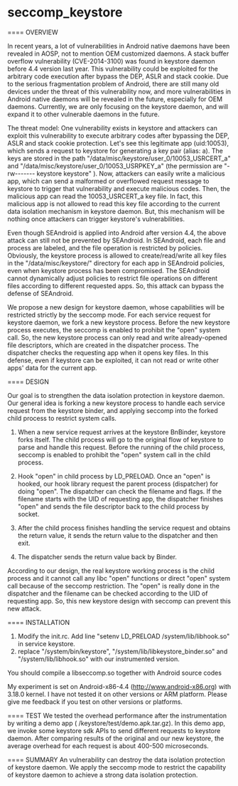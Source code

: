 # seccomp_keystore

====
OVERVIEW

In recent years, a lot of vulnerabilities in Android native daemons have been revealed in AOSP, not to mention OEM customized daemons. A stack buffer overflow vulnerability (CVE-2014-3100) was found in keystore daemon before 4.4 version last year. This vulnerability could be exploited for the arbitrary code execution after bypass the DEP, ASLR and stack cookie. Due to the serious fragmentation problem of Android, there are still many old devices under the threat of this vulnerability now, and more vulnerabilities in Android native daemons will be revealed in the future, especially for OEM daemons. Currently, we are only focusing on the keystore daemon, and will expand it to other vulnerable daemons in the future. 

The threat model: One vulnerability exists in keystore and attackers can exploit this vulnerability to execute arbitrary codes after bypassing the DEP, ASLR and stack cookie protection. Let's see this legitimate app (uid:10053), which sends a request to keystore for generating a key pair (alias: a). The keys are stored in the path "/data/misc/keystore/user_0/10053_USRCERT_a" and "/data/misc/keystore/user_0/10053_USRPKEY_a" (the permission are "-rw------- keystore keystore" ).  Now, attackers can easily write a malicious app, which can send a malformed or overflowed request message to keystore to trigger that vulnerability and execute malicious codes. Then, the malicious app can read the 10053_USRCERT_a key file. In fact, this malicious app is not allowed to read this key file according to the current data isolation mechanism in keystore daemon. But, this mechanism will be nothing once attackers can trigger keystore's  vulnerabilities. 

Even though SEAndroid is applied into Android after version 4.4, the above attack can still not be prevented by SEAndroid. In SEAndroid,  each file and process are labeled, and the file operation is restricted by policies. Obviously, the keystore process is allowed to create/read/write all key files in the "/data/misc/keystore/" directory for each app in SEAndroid policies, even when keystore process has been compromised. The SEAndroid cannot dynamically adjust policies to restrict file operations on different files according to different requested apps. So, this attack can bypass the defense of SEAndroid. 

We propose a new design for keystore daemon, whose capabilities will be restricted strictly by the seccomp mode. For each service request for keystore daemon, we fork a new keystore process. Before the new keystore process executes, the seccomp is enabled to prohibit the "open" system call. So, the new keystore process can only read and write already-opened file descriptors, which are created in the dispatcher process. The dispatcher checks the requesting app when it opens key files. In this defense, even if keystore can be exploited, it can not read or write other apps' data for the current app. 

====
DESIGN

Our goal is to strengthen the data isolation protection in keystore daemon. Our general idea is forking a new keystore process to handle each service request from the keystore binder, and applying seccomp into the forked child process to restrict system calls. 

1)  When a new service request arrives at the keystore BnBinder, keystore forks itself. The child process will go to the original flow of keystore to parse and handle this request. Before the running of the child process, seccomp is enabled to prohibit the "open" system call in the child process.

2) Hook "open" in child process by LD_PRELOAD. Once an "open" is hooked, our hook library request the parent process (dispatcher) for doing "open". The dispatcher can check the filename and flags. If the filename starts with the UID of requesting app, the dispatcher finishes "open" and sends the file descriptor back to the child process by socket.  

3) After the child process finishes handling the service request and obtains the return value, it sends the return value to the dispatcher and then exit.

4) The dispatcher sends the return value back by Binder.

According to our design, the real keystore working process is the child process and it cannot call any libc "open" functions or direct "open" system call because of  the seccomp restriction. The "open" is really done in the dispatcher and the filename can be checked according to the UID of requesting app. So, this new keystore design with seccomp can prevent this new attack.

====
INSTALLATION
 1) Modify the init.rc. Add line "setenv LD_PRELOAD /system/lib/libhook.so"  in service keystore. 
 2) replace "/system/bin/keystore", "/system/lib/libkeystore_binder.so" and "/system/lib/libhook.so" with our instrumented version. 

You should compile a libseccomp.so together with Android source codes

My experiment is set on Android-x86-4.4 (http://www.android-x86.org) with 3.18.0 kernel. I have not tested it on other versions or ARM platform. Please give me feedback if you test on other versions or platforms.  

====
TEST 
We tested the overhead performance after the instrumentation by writing a demo app ( /keystore/test/demo.apk.tar.gz). In this demo app, we invoke some keystore sdk APIs to send different requests to keystore daemon. After comparing results of the original and our new keystore, the average overhead for each request is about 400-500 microseconds. 

====
SUMMARY
An vulnerability can destroy the data isolation protection of keystore daemon. We apply the seccomp mode to restrict the capability of keystore daemon to achieve a strong data isolation protection. 

